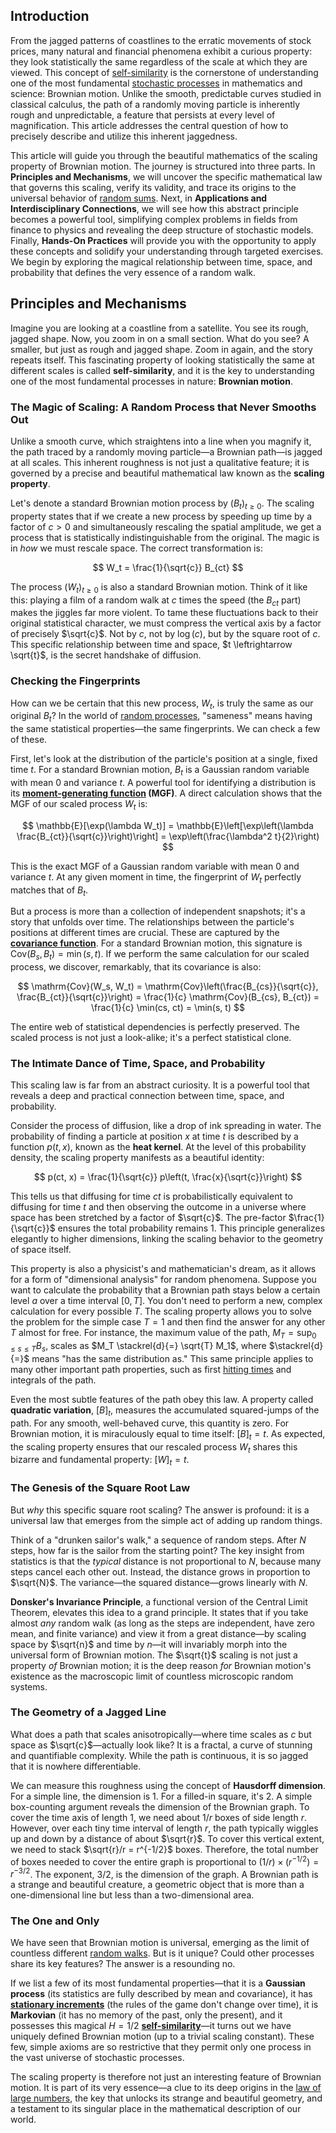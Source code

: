 ## Introduction
From the jagged patterns of coastlines to the erratic movements of stock prices, many natural and financial phenomena exhibit a curious property: they look statistically the same regardless of the scale at which they are viewed. This concept of [self-similarity](@article_id:144458) is the cornerstone of understanding one of the most fundamental [stochastic processes](@article_id:141072) in mathematics and science: Brownian motion. Unlike the smooth, predictable curves studied in classical calculus, the path of a randomly moving particle is inherently rough and unpredictable, a feature that persists at every level of magnification. This article addresses the central question of how to precisely describe and utilize this inherent jaggedness.

This article will guide you through the beautiful mathematics of the scaling property of Brownian motion. The journey is structured into three parts. In **Principles and Mechanisms**, we will uncover the specific mathematical law that governs this scaling, verify its validity, and trace its origins to the universal behavior of [random sums](@article_id:265509). Next, in **Applications and Interdisciplinary Connections**, we will see how this abstract principle becomes a powerful tool, simplifying complex problems in fields from finance to physics and revealing the deep structure of stochastic models. Finally, **Hands-On Practices** will provide you with the opportunity to apply these concepts and solidify your understanding through targeted exercises. We begin by exploring the magical relationship between time, space, and probability that defines the very essence of a random walk.

## Principles and Mechanisms

Imagine you are looking at a coastline from a satellite. You see its rough, jagged shape. Now, you zoom in on a small section. What do you see? A smaller, but just as rough and jagged shape. Zoom in again, and the story repeats itself. This fascinating property of looking statistically the same at different scales is called **self-similarity**, and it is the key to understanding one of the most fundamental processes in nature: **Brownian motion**.

### The Magic of Scaling: A Random Process that Never Smooths Out

Unlike a smooth curve, which straightens into a line when you magnify it, the path traced by a randomly moving particle—a Brownian path—is jagged at all scales. This inherent roughness is not just a qualitative feature; it is governed by a precise and beautiful mathematical law known as the **scaling property**.

Let's denote a standard Brownian motion process by $(B_t)_{t \ge 0}$. The scaling property states that if we create a new process by speeding up time by a factor of $c > 0$ and simultaneously rescaling the spatial amplitude, we get a process that is statistically indistinguishable from the original. The magic is in *how* we must rescale space. The correct transformation is:

$$
W_t = \frac{1}{\sqrt{c}} B_{ct}
$$

The process $(W_t)_{t \ge 0}$ is also a standard Brownian motion. Think of it like this: playing a film of a random walk at $c$ times the speed (the $B_{ct}$ part) makes the jiggles far more violent. To tame these fluctuations back to their original statistical character, we must compress the vertical axis by a factor of precisely $\sqrt{c}$. Not by $c$, not by $\log(c)$, but by the square root of $c$. This specific relationship between time and space, $t \leftrightarrow \sqrt{t}$, is the secret handshake of diffusion.

### Checking the Fingerprints

How can we be certain that this new process, $W_t$, is truly the same as our original $B_t$? In the world of [random processes](@article_id:267993), "sameness" means having the same statistical properties—the same fingerprints. We can check a few of these.

First, let's look at the distribution of the particle's position at a single, fixed time $t$. For a standard Brownian motion, $B_t$ is a Gaussian random variable with mean $0$ and variance $t$. A powerful tool for identifying a distribution is its **[moment-generating function](@article_id:153853) (MGF)**. A direct calculation shows that the MGF of our scaled process $W_t$ is:

$$
\mathbb{E}[\exp(\lambda W_t)] = \mathbb{E}\left[\exp\left(\lambda \frac{B_{ct}}{\sqrt{c}}\right)\right] = \exp\left(\frac{\lambda^2 t}{2}\right)
$$

This is the exact MGF of a Gaussian random variable with mean $0$ and variance $t$. At any given moment in time, the fingerprint of $W_t$ perfectly matches that of $B_t$.

But a process is more than a collection of independent snapshots; it's a story that unfolds over time. The relationships between the particle's positions at different times are crucial. These are captured by the **[covariance function](@article_id:264537)**. For a standard Brownian motion, this signature is $\mathrm{Cov}(B_s, B_t) = \min(s, t)$. If we perform the same calculation for our scaled process, we discover, remarkably, that its covariance is also:

$$
\mathrm{Cov}(W_s, W_t) = \mathrm{Cov}\left(\frac{B_{cs}}{\sqrt{c}}, \frac{B_{ct}}{\sqrt{c}}\right) = \frac{1}{c} \mathrm{Cov}(B_{cs}, B_{ct}) = \frac{1}{c} \min(cs, ct) = \min(s, t)
$$

The entire web of statistical dependencies is perfectly preserved. The scaled process is not just a look-alike; it's a perfect statistical clone.

### The Intimate Dance of Time, Space, and Probability

This scaling law is far from an abstract curiosity. It is a powerful tool that reveals a deep and practical connection between time, space, and probability.

Consider the process of diffusion, like a drop of ink spreading in water. The probability of finding a particle at position $x$ at time $t$ is described by a function $p(t, x)$, known as the **heat kernel**. At the level of this probability density, the scaling property manifests as a beautiful identity:

$$
p(ct, x) = \frac{1}{\sqrt{c}} p\left(t, \frac{x}{\sqrt{c}}\right)
$$

This tells us that diffusing for time $ct$ is probabilistically equivalent to diffusing for time $t$ and then observing the outcome in a universe where space has been stretched by a factor of $\sqrt{c}$. The pre-factor $\frac{1}{\sqrt{c}}$ ensures the total probability remains 1. This principle generalizes elegantly to higher dimensions, linking the scaling behavior to the geometry of space itself.

This property is also a physicist's and mathematician's dream, as it allows for a form of "dimensional analysis" for random phenomena. Suppose you want to calculate the probability that a Brownian path stays below a certain level $a$ over a time interval $[0, T]$. You don't need to perform a new, complex calculation for every possible $T$. The scaling property allows you to solve the problem for the simple case $T=1$ and then find the answer for any other $T$ almost for free. For instance, the maximum value of the path, $M_T = \sup_{0 \le s \le T} B_s$, scales as $M_T \stackrel{d}{=} \sqrt{T} M_1$, where $\stackrel{d}{=}$ means "has the same distribution as." This same principle applies to many other important path properties, such as first [hitting times](@article_id:266030) and integrals of the path.

Even the most subtle features of the path obey this law. A property called **quadratic variation**, $[B]_t$, measures the accumulated squared-jumps of the path. For any smooth, well-behaved curve, this quantity is zero. For Brownian motion, it is miraculously equal to time itself: $[B]_t = t$. As expected, the scaling property ensures that our rescaled process $W_t$ shares this bizarre and fundamental property: $[W]_t = t$.

### The Genesis of the Square Root Law

But *why* this specific square root scaling? The answer is profound: it is a universal law that emerges from the simple act of adding up random things.

Think of a "drunken sailor's walk," a sequence of random steps. After $N$ steps, how far is the sailor from the starting point? The key insight from statistics is that the *typical* distance is not proportional to $N$, because many steps cancel each other out. Instead, the distance grows in proportion to $\sqrt{N}$. The variance—the squared distance—grows linearly with $N$.

**Donsker's Invariance Principle**, a functional version of the Central Limit Theorem, elevates this idea to a grand principle. It states that if you take almost *any* random walk (as long as the steps are independent, have zero mean, and finite variance) and view it from a great distance—by scaling space by $\sqrt{n}$ and time by $n$—it will invariably morph into the universal form of Brownian motion. The $\sqrt{t}$ scaling is not just a property *of* Brownian motion; it is the deep reason *for* Brownian motion's existence as the macroscopic limit of countless microscopic random systems.

### The Geometry of a Jagged Line

What does a path that scales anisotropically—where time scales as $c$ but space as $\sqrt{c}$—actually look like? It is a fractal, a curve of stunning and quantifiable complexity. While the path is continuous, it is so jagged that it is nowhere differentiable.

We can measure this roughness using the concept of **Hausdorff dimension**. For a simple line, the dimension is 1. For a filled-in square, it's 2. A simple box-counting argument reveals the dimension of the Brownian graph. To cover the time axis of length 1, we need about $1/r$ boxes of side length $r$. However, over each tiny time interval of length $r$, the path typically wiggles up and down by a distance of about $\sqrt{r}$. To cover this vertical extent, we need to stack $\sqrt{r}/r = r^{-1/2}$ boxes. Therefore, the total number of boxes needed to cover the entire graph is proportional to $(1/r) \times (r^{-1/2}) = r^{-3/2}$. The exponent, $3/2$, is the dimension of the graph. A Brownian path is a strange and beautiful creature, a geometric object that is more than a one-dimensional line but less than a two-dimensional area.

### The One and Only

We have seen that Brownian motion is universal, emerging as the limit of countless different [random walks](@article_id:159141). But is it unique? Could other processes share its key features? The answer is a resounding no.

If we list a few of its most fundamental properties—that it is a **Gaussian process** (its statistics are fully described by mean and covariance), it has **[stationary increments](@article_id:262796)** (the rules of the game don't change over time), it is **Markovian** (it has no memory of the past, only the present), and it possesses this magical $H=1/2$ **[self-similarity](@article_id:144458)**—it turns out we have uniquely defined Brownian motion (up to a trivial scaling constant). These few, simple axioms are so restrictive that they permit only one process in the vast universe of stochastic processes.

The scaling property is therefore not just an interesting feature of Brownian motion. It is part of its very essence—a clue to its deep origins in the [law of large numbers](@article_id:140421), the key that unlocks its strange and beautiful geometry, and a testament to its singular place in the mathematical description of our world.